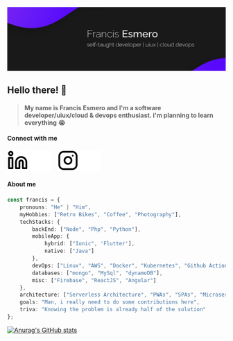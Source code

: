 <html>
      <head>
        <img src="image/readme_header.png" alt="my profile banner">
      </head>
</html>

## Hello there! 👋
> #### My name is Francis Esmero and I'm a __software developer/uiux/cloud & devops enthusiast__. i'm planning to learn everything 😭  

#### Connect with me
[![website](./image/linkedin-light.svg)](https://www.linkedin.com/in/francis-esmero#gh-light-mode-only)
[![website](./image/linkedin-dark.svg)](https://www.linkedin.com/in/francis-esmero#gh-dark-mode-only)
&nbsp;&nbsp;
[![website](./image/instagram-light.svg)](https://www.instagram.com/francisesmero#gh-light-mode-only)
[![website](./image/instagram-dark.svg)](https://www.instagram.com/francisesmero#gh-dark-mode-only)

#### About me
```typescript
const francis = {
    pronouns: "He" | "Him",
    myHobbies: ["Retro Bikes", "Coffee", "Photography"],
    techStacks: {
        backEnd: ["Node", "Php", "Python"],
        mobileApp: {
            hybrid: ["Ionic", 'Flutter'],
            native: ["Java"]
        },
        devOps: ["Linux", "AWS", "Docker", "Kubernetes", "Github Actions"],
        databases: ["mongo", "MySql", "dynamoDB"],
        misc: ["Firebase", "ReactJS", "Angular"]
    },
    architecture: ["Serverless Architecture", "PWAs", "SPAs", "Microservices Architecture"],
    goals: "Man, i really need to do some contributions here",
    triva: "Knowing the problem is already half of the solution"
};
```

[![Anurag's GitHub stats](https://github-readme-stats.vercel.app/api?username=francisesmero&show_icons=true)](https://github.com/anuraghazra/github-readme-stats)


